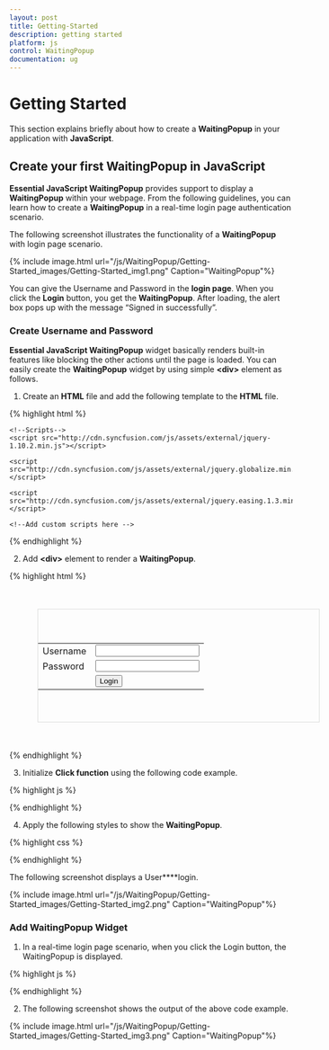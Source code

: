 ```yaml
---
layout: post
title: Getting-Started
description: getting started
platform: js
control: WaitingPopup
documentation: ug
---
```


# Getting Started

This section explains briefly about how to create a **WaitingPopup** in your application with **JavaScript**.

## Create your first WaitingPopup in JavaScript

**Essential JavaScript WaitingPopup** provides support to display a **WaitingPopup** within your webpage. From the following guidelines, you can learn how to create a **WaitingPopup** in a real-time login page authentication scenario. 

The following screenshot illustrates the functionality of a **WaitingPopup** with login page scenario.

{% include image.html url="/js/WaitingPopup/Getting-Started_images/Getting-Started_img1.png" Caption="WaitingPopup"%}

You can give the Username and Password in the **login page**. When you click the **Login** button, you get the **WaitingPopup**. After loading, the alert box pops up with the message “Signed in successfully”.

### Create Username and Password

**Essential JavaScript WaitingPopup** widget basically renders built-in features like blocking the other actions until the page is loaded. You can easily create the **WaitingPopup** widget by using simple **&lt;div&gt;** element as follows.

1. Create an **HTML** file and add the following template to the **HTML** file.

{% highlight html %}

<!DOCTYPE html>
<html>
<head>
<meta name="viewport" content="width=device-width, initial-scale=1.0" charset="utf-8"  />
    <!-- Style sheet for default theme (flat azure) -->
<link href="[http://cdn.syncfusion.com/13.1.0.21/js/web/flat-azure/ej.web.all.min.css](http://cdn.syncfusion.com/13.1.0.21/js/web/flat-azure/ej.web.all.min.css)"rel="stylesheet"/>

    <!--Scripts-->
    <script src="http://cdn.syncfusion.com/js/assets/external/jquery-1.10.2.min.js"></script>

    <script src="http://cdn.syncfusion.com/js/assets/external/jquery.globalize.min.js"></script>

    <script src="http://cdn.syncfusion.com/js/assets/external/jquery.easing.1.3.min.js"></script>

<script src="[http://cdn.syncfusion.com/13.1.0.21/js/web/ej.web.all.min.js](http://cdn.syncfusion.com/13.1.0.21/js/web/ej.web.all.min.js)"></script>
    <!--Add custom scripts here -->
</head>
<body>
    <!--- add waiting popup element here --->
</body>
</html>


{% endhighlight %}



2. Add **&lt;div&gt;** element to render a **WaitingPopup**.



{% highlight html %}


<div id="targetElement">
    <table class="loginTable">
        <tr>
            <td>Username</td>
            <td><input type="text"></td>
        </tr>
        <tr>
            <td>Password</td>
            <td><input type="password"></td>
        </tr>
        <tr>
            <td></td>
            <td><button id="target">Login</button></td>
        </tr>
    </table>
    <div id="popup"></div>
</div>


{% endhighlight %}



3. Initialize **Click function** using the following code example.



{% highlight js %}

<script type="text/javascript">
    $(document).ready(function () {
        $("#target").click(function () {
            /*Add waiting popup*/
        });
    });
</script>


{% endhighlight %}



4. Apply the following styles to show the **WaitingPopup**.



{% highlight css %}


<style type="text/css" class="cssStyles">
    #targetElement {
        width: 500px;
        height: 200px;
        margin: 50px;
        border: 1px solid #dbdcdb;
    }
    .loginTable {
        margin: 60px auto;
    }
    #popup_WaitingPopup .e-image {
        display: block;
        height: 70px;
    }
</style>


{% endhighlight %}


The following screenshot displays a User****login.



{% include image.html url="/js/WaitingPopup/Getting-Started_images/Getting-Started_img2.png" Caption="WaitingPopup"%}

### Add WaitingPopup Widget

1. In a real-time login page scenario, when you click the Login button, the WaitingPopup is displayed. 

{% highlight js %}


<script type="text/javascript">
    $(document).ready(function () {
        $("#target").click(function () {
            $("#popup").ejWaitingPopup({
                showOnInit: true,
                target: "#targetElement"
            });
            function success() {
                var obj = $("#popup").data("ejWaitingPopup");
                alert("Signed in successfully");
                obj.hide();
            }
            setTimeout(success, 5000);
        });
    });
</script>


{% endhighlight %}



2. The following screenshot shows the output of the above code example.

{% include image.html url="/js/WaitingPopup/Getting-Started_images/Getting-Started_img3.png" Caption="WaitingPopup"%}

